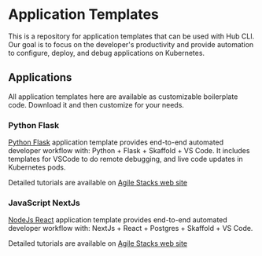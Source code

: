 # Application Templates

This is a repository for application templates that can be used with Hub CLI. Our goal is to focus on the developer's productivity and provide automation to configure, deploy, and debug applications on Kubernetes. 

## Applications

All application templates here are available as customizable boilerplate code. Download it and then customize for your needs. 

### Python Flask

[Python Flask](apps/python-flask) application template provides end-to-end automated developer workflow with: Python + Flask + Skaffold + VS Code. It includes templates for VSCode to do remote debugging, and live code updates in Kubernetes pods.

Detailed tutorials are available on [Agile Stacks web site](https://www.agilestacks.com/tutorials/)

### JavaScript NextJs

[NodeJs React](apps/next.js) application template provides end-to-end automated developer workflow with: NextJs + React + Postgres + Skaffold + VS Code. 

Detailed tutorials are available on [Agile Stacks web site](https://www.agilestacks.com/tutorials/)
